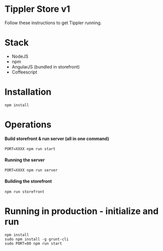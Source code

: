 Tippler Store v1
================

Follow these instructions to get Tippler running.

# Stack
- NodeJS
- npm
- AngularJS (bundled in storefront)
- Coffeescript

# Installation
    npm install

# Operations

#### Build storefront & run server (all in one command)
    PORT=XXXX npm run start

#### Running the server
    PORT=XXXX npm run server

#### Building the storefront
    npm run storefront

# Running in production - initialize and run

    npm install
    sudo npm install -g grunt-cli
    sudo PORT=80 npm run start